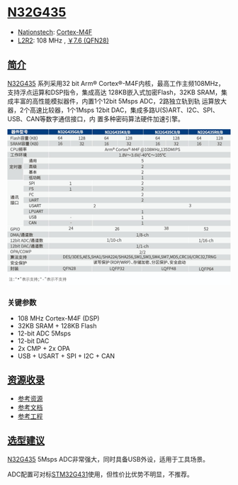 ﻿# [N32G435](https://www.soc.xin/N32G435)

* [Nationstech](https://www.nationstech.com/): [Cortex-M4F](https://github.com/SoCXin/Cortex)
* [L2R2](https://github.com/SoCXin/Level): 108 MHz , [￥7.6 (QFN28)](https://detail.tmall.com/item.htm?abbucket=6&id=681233572923&ns=1&spm=a230r.1.14.44.2c6d7924yWLdOf)

## [简介](https://github.com/SoCXin/N32G435/wiki)

[N32G435](https://www.nationstech.com/N32G435/) 系列采用32 bit Arm® Cortex®-M4F内核，最高工作主频108MHz，支持浮点运算和DSP指令，集成高达 128KB嵌入式加密Flash，32KB SRAM，集成丰富的高性能模拟器件，内置1个12bit 5Msps ADC，2路独立轨到轨 运算放大器，2个高速比较器，1个1Msps 12bit DAC，集成多路U(S)ART、I2C、SPI、USB、CAN等数字通信接口，内 置多种密码算法硬件加速引擎。

[![sites](docs/N32G435.jpg)](https://www.nationstech.com/N32G435/)

### 关键参数

* 108 MHz Cortex-M4F (DSP)
* 32KB SRAM + 128KB Flash
* 12-bit ADC 5Msps
* 12-bit DAC
* 2x CMP + 2x OPA
* USB + USART + SPI + I2C + CAN

## [资源收录](https://github.com/SoCXin)

* [参考资源](src/)
* [参考文档](docs/)
* [参考工程](project/)

## [选型建议](https://github.com/SoCXin/N32G435)

[N32G435](https://item.szlcsc.com/3099941.html) 5Msps ADC非常强大，同时具备USB外设，适用于工具场景。

ADC配置可对标[STM32G431](https://github.com/SoCXin/STM32G474)使用，但性价比优势不明显，不推荐。
